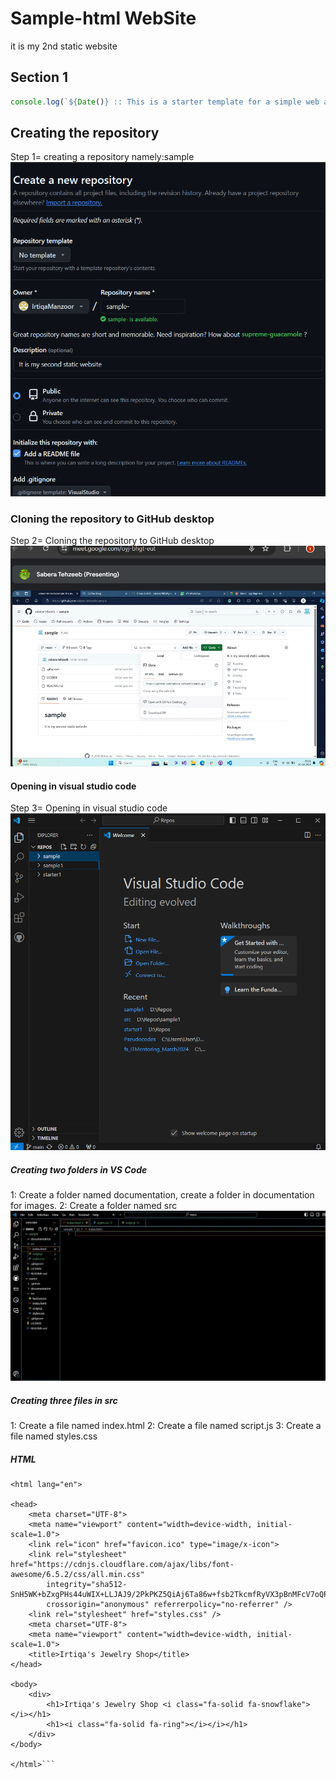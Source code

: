 # Sample-html WebSite

it is my 2nd static website

## Section 1

```javascript
console.log(`${Date()} :: This is a starter template for a simple web app.`);
```

## Creating the repository

Step 1= creating a repository namely:sample
![Step1](documentation/images/S1.png)

### Cloning the repository to GitHub desktop

Step 2= Cloning the repository to GitHub desktop
![Step2](documentation/images/s2.png)

#### Opening in visual studio code

Step 3= Opening in visual studio code
![Step2](documentation/images/s3.png)

##### Creating two folders in VS Code

1: Create a folder named documentation, create a folder in documentation for images.
2: Create a folder named src
![Step4](documentation/images/s4.png)

##### Creating three files in src

1: Create a file named index.html
2: Create a file named script.js
3: Create a file named styles.css

##### HTML

```<!DOCTYPE html>
<html lang="en">

<head>
    <meta charset="UTF-8">
    <meta name="viewport" content="width=device-width, initial-scale=1.0">
    <link rel="icon" href="favicon.ico" type="image/x-icon">
    <link rel="stylesheet" href="https://cdnjs.cloudflare.com/ajax/libs/font-awesome/6.5.2/css/all.min.css"
        integrity="sha512-SnH5WK+bZxgPHs44uWIX+LLJAJ9/2PkPKZ5QiAj6Ta86w+fsb2TkcmfRyVX3pBnMFcV7oQPJkl9QevSCWr3W6A=="
        crossorigin="anonymous" referrerpolicy="no-referrer" />
    <link rel="stylesheet" href="styles.css" />
    <meta charset="UTF-8">
    <meta name="viewport" content="width=device-width, initial-scale=1.0">
    <title>Irtiqa's Jewelry Shop</title>
</head>

<body>
    <div>
        <h1>Irtiqa's Jewelry Shop <i class="fa-solid fa-snowflake"></i></h1>
        <h1><i class="fa-solid fa-ring"></i></i></h1>
    </div>
</body>

</html>```

